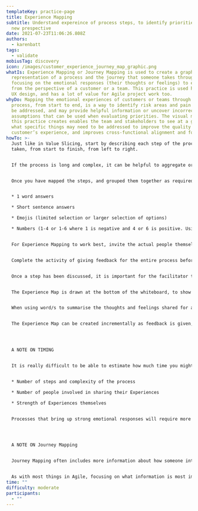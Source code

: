 ```yaml
---
templateKey: practice-page
title: Experience Mapping
subtitle: Understand expereince of process steps, to identify priorities from a
  new prespective
date: 2021-07-23T11:06:26.808Z
authors:
  - karenbatt
tags:
  - validate
mobiusTag: discovery
icon: /images/customer_experience_journey_map_graphic.png
whatIs: Experience Mapping or Journey Mapping is used to create a graphical
  representation of a process and the journey that someone takes through that,
  focusing on the emotional responses (their thoughts or feelings) to each step,
  from the perspective of a customer or a team. This practice is used heavily in
  UX design, and has a lot of value for Agile project work too.
whyDo: Mapping the emotional experiences of customers or teams through a
  process, from start to end, is a way to identify risk areas and pain points to
  be addressed, and may provide helpful information or uncover incorrect
  assumptions that can be used when evaluating priorities. The visual map that
  this practice creates enables the team and stakeholders to see at a glance
  what specific things may need to be addressed to improve the quality of the
  customer’s experience, and improves cross-functional alignment and focus.
howTo: >-
  Just like in Value Slicing, start by describing each step of the process
  taken, from start to finish, from left to right.


  If the process is long and complex, it can be helpful to aggregate or group steps in the process that naturally form a subset of steps, for example “creating a new user”, as is done in Value Slicing and Event Storming Practices. Creating subsets makes reading the map clearer for people who have not directly participated in the activity, for example, during a Walk the Walls, or a Sprint Review later. It also allows the feedback part of this practice to be more easily split into different sessions across a day, if required.


  Once you have mapped the steps, and grouped them together as required, go back, and for each individual step, list the Experience (emotional responses ie thoughts and feelings) each person has had. Giving feedback on individual Experience can be done in a number of ways, depending on the process, how many people are involved, the culture and context this practice is being done in, and how problematic the process is for customers/team members:


  * 1 word answers

  * Short sentence answers

  * Emojis (limited selection or larger selection of options)

  * Numbers (1-4 or 1-6 where 1 is negative and 4 or 6 is positive. Using an even number for the range forces people to choose either more positive or more negative responses)


  For Experience Mapping to work best, invite the actual people themselves to participate, rather than just guessing. Removing our own personal bias from the equation is really important for this to be an effective practice. Asking a developer team how someone feels when using their solution isn’t necessarily going to give you an accurate evaluation of the experience for others.


  Complete the activity of giving feedback for the entire process before discussing any of the responses. It’s good to take a short break at this point, after giving feedback in writing, as you want people to be fully present and alert for the next stage of the activity, which is to go back as a group and review responses step by step. Depending on the process that is being mapped, this practice may bring up a lot of discussion. Creating a safe space for people to share their experience openly and without blame or shame is vital to the success of this practice, as it takes a lot of courage to speak out and be vulnerable in front of others, and the power of this should not be underestimated.


  Once a step has been discussed, it is important for the facilitator to summarise the feedback. Use a large post-it, and place it below all the things that have been shared. How you do this depends on the feedback Experience format you have chosen. This can be done with a summarising word/short phrase, an emoji, a colour or a number (the average from all responses).


  The Experience Map is drawn at the bottom of the whiteboard, to show visually how experiences change throughout the process, and even within subsets of the process. This is done by creating a simple graph, with the X axis bisecting the Y axis at the halfway point. The Y axis values show the range of emotions experienced, with positive responses plotted above the X axis, neutral emotional responses plotted at the X axis intersect point, and negative responses plotted below it. The X axis indicates the individual steps taken over time.


  When using word/s to summarise the thoughts and feelings shared for a specific step, it can be difficult to place them accurately on a graph, although it is vital to be decisive with this essential element of map creation.


  The Experience Map can be created incrementally as feedback is given, after each step, although it is often more impactful to create it at the end of each subset or session. It is important for the participants to record their feedback before the graph is introduced, in order to obtain comments on thoughts and feelings that are as unbiased as possible.




  A NOTE ON TIMING


  It is really difficult to be able to estimate how much time you might need for this practice, as it depends on the following factors:


  * Number of steps and complexity of the process

  * Number of people involved in sharing their Experiences

  * Strength of Experiences themselves


  Processes that bring up strong emotional responses will require more time for discussion, extra breaks especially after discussing particularly painful subsets, and great tact and leadership to facilitate this effectively. However, it is exactly these processes that benefit the most from this practice.




  A NOTE ON Journey Mapping


  Journey Mapping often includes more information about how someone interacts at each step with the process, for example, stating if the process is undertaken via email, via pull request etc. and may record quotes from customers under the graph to help give more detail to a specific feedback point.


  As with most things in Agile, focusing on what information is most important is key to being effective.
time: ""
difficulty: moderate
participants:
  - ""
---
```

